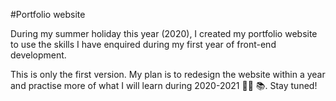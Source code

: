 #Portfolio website

During my summer holiday this year (2020), I created my portfolio website to use the skills I have enquired during my first year of front-end development. 

This is only the first version. My plan is to redesign the website within a year and practise more of what I will learn during 2020-2021 :woman_student: :books:. Stay tuned!